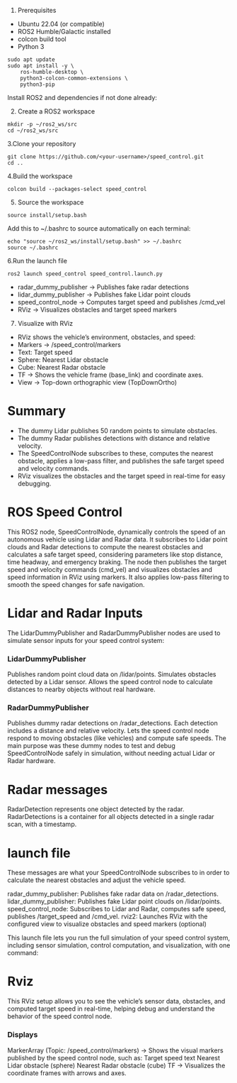 1. Prerequisites
- Ubuntu 22.04 (or compatible)
- ROS2 Humble/Galactic installed
- colcon build tool
- Python 3
```
sudo apt update
sudo apt install -y \
    ros-humble-desktop \
    python3-colcon-common-extensions \
    python3-pip
```
Install ROS2 and dependencies if not done already:

2. Create a ROS2 workspace
```
mkdir -p ~/ros2_ws/src
cd ~/ros2_ws/src
```

3.Clone your repository
```
git clone https://github.com/<your-username>/speed_control.git
cd ..
```

4.Build the workspace
```
colcon build --packages-select speed_control
```

5. Source the workspace
```
source install/setup.bash
```

Add this to ~/.bashrc to source automatically on each terminal:
```
echo "source ~/ros2_ws/install/setup.bash" >> ~/.bashrc
source ~/.bashrc
```
6.Run the launch file
```
ros2 launch speed_control speed_control.launch.py
```
- radar_dummy_publisher → Publishes fake radar detections
- lidar_dummy_publisher → Publishes fake Lidar point clouds
- speed_control_node → Computes target speed and publishes /cmd_vel
- RViz → Visualizes obstacles and target speed markers

7. Visualize with RViz

- RViz shows the vehicle’s environment, obstacles, and speed:
- Markers → /speed_control/markers
- Text: Target speed
- Sphere: Nearest Lidar obstacle
- Cube: Nearest Radar obstacle
- TF → Shows the vehicle frame (base_link) and coordinate axes.
-  View → Top-down orthographic view (TopDownOrtho)

# Summary

- The dummy Lidar publishes 50 random points to simulate obstacles.
- The dummy Radar publishes detections with distance and relative velocity.
- The SpeedControlNode subscribes to these, computes the nearest obstacle, applies a low-pass filter, and publishes the safe target speed and velocity commands.
- RViz visualizes the obstacles and the target speed in real-time for easy debugging.

# ROS Speed Control
This ROS2 node, SpeedControlNode, dynamically controls the speed of an autonomous vehicle using Lidar and Radar data. It subscribes to Lidar point clouds and Radar detections to compute the nearest obstacles and calculates a safe target speed, considering parameters like stop distance, time headway, and emergency braking. The node then publishes the target speed and velocity commands (cmd_vel) and visualizes obstacles and speed information in RViz using markers. It also applies low-pass filtering to smooth the speed changes for safe navigation.

# Lidar and Radar Inputs
The LidarDummyPublisher and RadarDummyPublisher nodes are used to simulate sensor inputs for your speed control system:
### LidarDummyPublisher
Publishes random point cloud data on /lidar/points.
Simulates obstacles detected by a Lidar sensor.
Allows the speed control node to calculate distances to nearby objects without real hardware.

### RadarDummyPublisher
Publishes dummy radar detections on /radar_detections.
Each detection includes a distance and relative velocity.
Lets the speed control node respond to moving obstacles (like vehicles) and compute safe speeds.
The main purpose was these dummy nodes to test and debug SpeedControlNode safely in simulation, without needing actual Lidar or Radar hardware.

# Radar messages

RadarDetection represents one object detected by the radar.
RadarDetections is a container for all objects detected in a single radar scan, with a timestamp.

# launch file
These messages are what your SpeedControlNode subscribes to in order to calculate the nearest obstacles and adjust the vehicle speed.

radar_dummy_publisher: Publishes fake radar data on /radar_detections.
lidar_dummy_publisher: Publishes fake Lidar point clouds on /lidar/points.
speed_control_node: Subscribes to Lidar and Radar, computes safe speed, publishes /target_speed and /cmd_vel.
rviz2: Launches RViz with the configured view to visualize obstacles and speed markers (optional)

This launch file lets you run the full simulation of your speed control system, including sensor simulation, control computation, and visualization, with one command:

# Rviz
This RViz setup allows you to see the vehicle’s sensor data, obstacles, and computed target speed in real-time, helping debug and understand the behavior of the speed control node.

### Displays
MarkerArray (Topic: /speed_control/markers) → Shows the visual markers published by the speed control node, such as:
Target speed text
Nearest Lidar obstacle (sphere)
Nearest Radar obstacle (cube)
TF → Visualizes the coordinate frames with arrows and axes.
